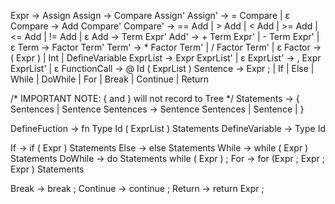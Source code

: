 Expr -> Assign
Assign -> Compare Assign'
Assign' -> = Compare | ε
Compare -> Add Compare'
Compare' -> == Add | > Add | < Add | >= Add |  <= Add | != Add | ε
Add   -> Term Expr'
Add'  -> + Term Expr' | - Term Expr' | ε
Term   -> Factor Term'
Term'  -> * Factor Term' | / Factor Term' | ε
Factor -> ( Expr ) | Int | DefineVariable
ExprList -> Expr ExprList' | ε
ExprList' -> , Expr ExprList' | ε
FunctionCall -> @ Id ( ExprList )
Sentence -> Expr ; | If | Else | While | DoWhile | For | Break | Continue | Return

/* IMPORTANT NOTE: { and } will not record to Tree */
Statements -> { Sentences | Sentence
Sentences -> Sentence Sentences | Sentence | }

DefineFuction -> fn Type Id ( ExprList ) Statements
DefineVariable -> Type Id

If -> if ( Expr ) Statements
Else -> else Statements
While -> while ( Expr ) Statements
DoWhile -> do Statements while ( Expr ) ;
For -> for (Expr ; Expr ; Expr ) Statements

Break -> break ;
Continue -> continue ;
Return -> return Expr ;
